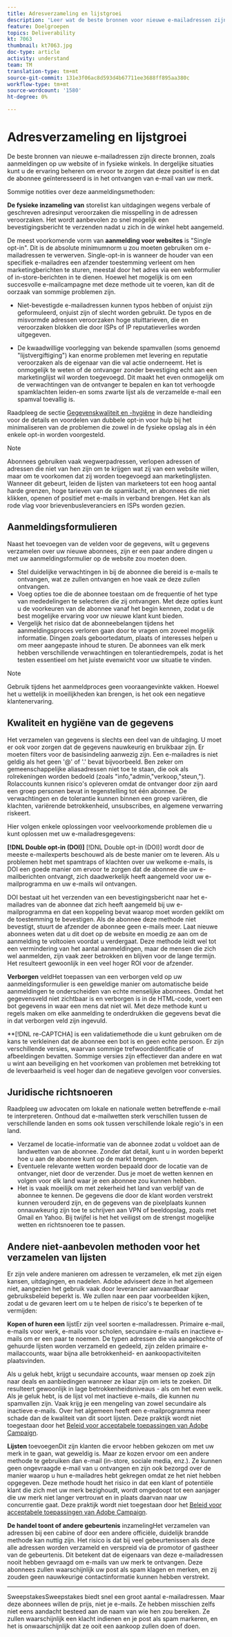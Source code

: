 ```yaml
---
title: Adresverzameling en lijstgroei
description: 'Leer wat de beste bronnen voor nieuwe e-mailadressen zijn, hoe te om hoge gegevenskwaliteit te verzekeren, en aanpassing aan wettelijke richtlijnen te verzekeren. '
feature: Doelgroepen
topics: Deliverability
kt: 7063
thumbnail: kt7063.jpg
doc-type: article
activity: understand
team: TM
translation-type: tm+mt
source-git-commit: 131e3f06ac8d593d4b67711ee3688ff895aa380c
workflow-type: tm+mt
source-wordcount: '1580'
ht-degree: 0%

---
```



# Adresverzameling en lijstgroei

De beste bronnen van nieuwe e-mailadressen zijn directe bronnen, zoals aanmeldingen op uw website of in fysieke winkels. In dergelijke situaties kunt u de ervaring beheren om ervoor te zorgen dat deze positief is en dat de abonnee geïnteresseerd is in het ontvangen van e-mail van uw merk.

Sommige notities over deze aanmeldingsmethoden:

**De fysieke inzameling van** storelist kan uitdagingen wegens verbale of geschreven adresinput veroorzaken die misspelling in de adressen veroorzaken. Het wordt aanbevolen zo snel mogelijk een bevestigingsbericht te verzenden nadat u zich in de winkel hebt aangemeld.

De meest voorkomende vorm van **aanmelding voor websites** is &quot;Single opt-in&quot;. Dit is de absolute minimumnorm u zou moeten gebruiken om e-mailadressen te verwerven. Single-opt-in is wanneer de houder van een specifiek e-mailadres een afzender toestemming verleent om hen marketingberichten te sturen, meestal door het adres via een webformulier of in-store-berichten in te dienen. Hoewel het mogelijk is om een succesvolle e-mailcampagne met deze methode uit te voeren, kan dit de oorzaak van sommige problemen zijn.

* Niet-bevestigde e-mailadressen kunnen typos hebben of onjuist zijn geformuleerd, onjuist zijn of slecht worden gebruikt. De typos en de misvormde adressen veroorzaken hoge stuittarieven, die en veroorzaken blokken die door ISPs of IP reputatieverlies worden uitgegeven.

* De kwaadwillige voorlegging van bekende spamvallen (soms genoemd &quot;lijstvergiftiging&quot;) kan enorme problemen met levering en reputatie veroorzaken als de eigenaar van die val actie onderneemt. Het is onmogelijk te weten of de ontvanger zonder bevestiging echt aan een marketinglijst wil worden toegevoegd. Dit maakt het even onmogelijk om de verwachtingen van de ontvanger te bepalen en kan tot verhoogde spamklachten leiden-en soms zwarte lijst als de verzamelde e-mail een spamval toevallig is.

Raadpleeg de sectie [Gegevenskwaliteit en -hygiëne](#data-quality-and-hygiene) in deze handleiding voor de details en voordelen van dubbele opt-in voor hulp bij het minimaliseren van de problemen die zowel in de fysieke opslag als in één enkele opt-in worden voorgesteld.

>[!NOTE]
>
>Abonnees gebruiken vaak wegwerpadressen, verlopen adressen of adressen die niet van hen zijn om te krijgen wat zij van een website willen, maar om te voorkomen dat zij worden toegevoegd aan marketinglijsten. Wanneer dit gebeurt, leiden de lijsten van marketeers tot een hoog aantal harde grenzen, hoge tarieven van de spamklacht, en abonnees die niet klikken, openen of positief met e-mails in verband brengen. Het kan als rode vlag voor brievenbusleveranciers en ISPs worden gezien.

## Aanmeldingsformulieren

Naast het toevoegen van de velden voor de gegevens, wilt u gegevens verzamelen over uw nieuwe abonnees, zijn er een paar andere dingen u met uw aanmeldingsformulier op de website zou moeten doen.

* Stel duidelijke verwachtingen in bij de abonnee die bereid is e-mails te ontvangen, wat ze zullen ontvangen en hoe vaak ze deze zullen ontvangen.
* Voeg opties toe die de abonnee toestaan om de frequentie of het type van mededelingen te selecteren die zij ontvangen. Met deze opties kunt u de voorkeuren van de abonnee vanaf het begin kennen, zodat u de best mogelijke ervaring voor uw nieuwe klant kunt bieden.
* Vergelijk het risico dat de abonneebelangen tijdens het aanmeldingsproces verloren gaan door te vragen om zoveel mogelijk informatie. Dingen zoals geboortedatum, plaats of interesses helpen u om meer aangepaste inhoud te sturen. De abonnees van elk merk hebben verschillende verwachtingen en tolerantiedrempels, zodat is het testen essentieel om het juiste evenwicht voor uw situatie te vinden.

>[!NOTE]
>
> Gebruik tijdens het aanmeldproces geen vooraangevinkte vakken. Hoewel het u wettelijk in moeilijkheden kan brengen, is het ook een negatieve klantenervaring.

## Kwaliteit en hygiëne van de gegevens

Het verzamelen van gegevens is slechts een deel van de uitdaging. U moet er ook voor zorgen dat de gegevens nauwkeurig en bruikbaar zijn. Er moeten filters voor de basisindeling aanwezig zijn. Een e-mailadres is niet geldig als het geen &#39;@&#39; of &#39;.&#39; bevat bijvoorbeeld. Ben zeker om gemeenschappelijke aliasadressen niet toe te staan, die ook als rolrekeningen worden bedoeld (zoals &quot;info,&quot;admin,&quot;verkoop,&quot;steun,&quot;). Rolaccounts kunnen risico&#39;s opleveren omdat de ontvanger door zijn aard een groep personen bevat in tegenstelling tot één abonnee. De verwachtingen en de tolerantie kunnen binnen een groep variëren, die klachten, variërende betrokkenheid, unsubscribes, en algemene verwarring riskeert.

Hier volgen enkele oplossingen voor veelvoorkomende problemen die u kunt oplossen met uw e-mailadresgegevens:

**[!DNL Double opt-in (DOI)]**
[!DNL Double opt-in (DOI)] wordt door de meeste e-mailexperts beschouwd als de beste manier om te leveren. Als u problemen hebt met spamtraps of klachten over uw welkome e-mails, is DOI een goede manier om ervoor te zorgen dat de abonnee die uw e-mailberichten ontvangt, zich daadwerkelijk heeft aangemeld voor uw e-mailprogramma en uw e-mails wil ontvangen.

DOI bestaat uit het verzenden van een bevestigingsbericht naar het e-mailadres van de abonnee dat zich heeft aangemeld bij uw e-mailprogramma en dat een koppeling bevat waarop moet worden geklikt om de toestemming te bevestigen. Als de abonnee deze methode niet bevestigt, stuurt de afzender de abonnee geen e-mails meer. Laat nieuwe abonnees weten dat u dit doet op de website en moedig ze aan om de aanmelding te voltooien voordat u verdergaat. Deze methode leidt wel tot een vermindering van het aantal aanmeldingen, maar de mensen die zich wel aanmelden, zijn vaak zeer betrokken en blijven voor de lange termijn. Het resulteert gewoonlijk in een veel hoger ROI voor de afzender.

**Verborgen**
veldHet toepassen van een verborgen veld op uw aanmeldingsformulier is een geweldige manier om automatische beide aanmeldingen te onderscheiden van echte menselijke abonnees. Omdat het gegevensveld niet zichtbaar is en verborgen is in de HTML-code, voert een bot gegevens in waar een mens dat niet wil. Met deze methode kunt u regels maken om elke aanmelding te onderdrukken die gegevens bevat die in dat verborgen veld zijn ingevuld.

**[!DNL re-CAPTCHA] is een validatiemethode die u kunt gebruiken om de kans te verkleinen dat de abonnee een bot is en geen echte persoon. Er zijn verschillende versies, waarvan sommige trefwoordidentificatie of afbeeldingen bevatten. Sommige versies zijn effectiever dan andere en wat u wint aan beveiliging en het voorkomen van problemen met betrekking tot de leverbaarheid is veel hoger dan de negatieve gevolgen voor conversies.

## Juridische richtsnoeren

Raadpleeg uw advocaten om lokale en nationale wetten betreffende e-mail te interpreteren. Onthoud dat e-mailwetten sterk verschillen tussen de verschillende landen en soms ook tussen verschillende lokale regio&#39;s in een land.

* Verzamel de locatie-informatie van de abonnee zodat u voldoet aan de landwetten van de abonnee. Zonder dat detail, kunt u in worden beperkt hoe u aan de abonnee kunt op de markt brengen.
* Eventuele relevante wetten worden bepaald door de locatie van de ontvanger, niet door de verzender. Dus je moet de wetten kennen en volgen voor elk land waar je een abonnee zou kunnen hebben.
* Het is vaak moeilijk om met zekerheid het land van verblijf van de abonnee te kennen. De gegevens die door de klant worden verstrekt kunnen verouderd zijn, en de gegevens van de pixelplaats kunnen onnauwkeurig zijn toe te schrijven aan VPN of beeldopslag, zoals met Gmail en Yahoo. Bij twijfel is het het veiligst om de strengst mogelijke wetten en richtsnoeren toe te passen.

## Andere niet-aanbevolen methoden voor het verzamelen van lijsten

Er zijn vele andere manieren om adressen te verzamelen, elk met zijn eigen kansen, uitdagingen, en nadelen. Adobe adviseert deze in het algemeen niet, aangezien het gebruik vaak door leverancier aanvaardbaar gebruiksbeleid beperkt is. We zullen naar een paar voorbeelden kijken, zodat u de gevaren leert om u te helpen de risico&#39;s te beperken of te vermijden:

**Kopen of huren een**
lijstEr zijn veel soorten e-mailadressen. Primaire e-mail, e-mails voor werk, e-mails voor scholen, secundaire e-mails en inactieve e-mails om er een paar te noemen. De typen adressen die via aangekochte of gehuurde lijsten worden verzameld en gedeeld, zijn zelden primaire e-mailaccounts, waar bijna alle betrokkenheid- en aankoopactiviteiten plaatsvinden.

Als u geluk hebt, krijgt u secundaire accounts, waar mensen op zoek zijn naar deals en aanbiedingen wanneer ze klaar zijn om iets te zoeken. Dit resulteert gewoonlijk in lage betrokkenheidsniveaus - als om het even welk. Als je geluk hebt, is de lijst vol met inactieve e-mails, die kunnen nu spamvallen zijn. Vaak krijg je een mengeling van zowel secundaire als inactieve e-mails. Over het algemeen heeft een e-mailprogramma meer schade dan de kwaliteit van dit soort lijsten. Deze praktijk wordt niet toegestaan door het [Beleid voor acceptabele toepassingen van Adobe Campaign](https://www.adobe.com/legal/terms/aup.html).

**Lijsten**
toevoegenDit zijn klanten die ervoor hebben gekozen om met uw merk in te gaan, wat geweldig is. Maar ze kozen ervoor om een andere methode te gebruiken dan e-mail (in-store, sociale media, enz.). Ze kunnen geen ongevraagde e-mail van u ontvangen en zijn ook bezorgd over de manier waarop u hun e-mailadres hebt gekregen omdat ze het niet hebben opgegeven. Deze methode houdt het risico in dat een klant of potentiële klant die zich met uw merk bezighoudt, wordt omgedoopt tot een aanjager die uw merk niet langer vertrouwt en in plaats daarvan naar uw concurrentie gaat. Deze praktijk wordt niet toegestaan door het [Beleid voor acceptabele toepassingen van Adobe Campaign](https://www.adobe.com/legal/terms/aup.html).

**De handel toont of andere gebeurtenis**
inzamelingHet verzamelen van adressen bij een cabine of door een andere officiële, duidelijk brandde methode kan nuttig zijn. Het risico is dat bij veel gebeurtenissen als deze alle adressen worden verzameld en verspreid via de promotor of gastheer van de gebeurtenis. Dit betekent dat de eigenaars van deze e-mailadressen nooit hebben gevraagd om e-mails van uw merk te ontvangen. Deze abonnees zullen waarschijnlijk uw post als spam klagen en merken, en zij zouden geen nauwkeurige contactinformatie kunnen hebben verstrekt.

****
SweepstakesSweepstakes biedt snel een groot aantal e-mailadressen. Maar deze abonnees willen de prijs, niet je e-mails. Ze hebben misschien zelfs niet eens aandacht besteed aan de naam van wie hen zou bereiken. Ze zullen waarschijnlijk een klacht indienen en je post als spam markeren, en het is onwaarschijnlijk dat ze ooit een aankoop zullen doen of doen.
